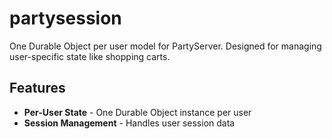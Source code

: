 # partysession

One Durable Object per user model for PartyServer. Designed for managing user-specific state like shopping carts.

## Features

- **Per-User State** - One Durable Object instance per user
- **Session Management** - Handles user session data
